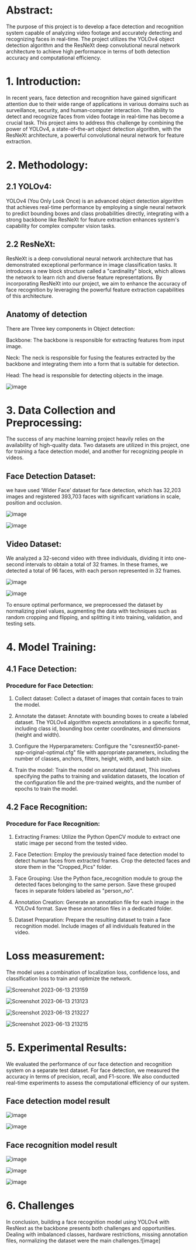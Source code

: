 # Abstract:
The purpose of this project is to develop a face detection and recognition system capable of analyzing video footage and accurately detecting and recognizing faces in real-time. The project utilizes the YOLOv4 object detection algorithm and the ResNeXt deep convolutional neural network architecture to achieve high performance in terms of both detection accuracy and computational efficiency.

# 1. Introduction:
In recent years, face detection and recognition have gained significant attention due to their wide range of applications in various domains such as surveillance, security, and human-computer interaction. The ability to detect and recognize faces from video footage in real-time has become a crucial task. This project aims to address this challenge by combining the power of YOLOv4, a state-of-the-art object detection algorithm, with the ResNeXt architecture, a powerful convolutional neural network for feature extraction.

# 2. Methodology:
## 2.1 YOLOv4:
YOLOv4 (You Only Look Once) is an advanced object detection algorithm that achieves real-time performance by employing a single neural network to predict bounding boxes and class probabilities directly, integrating with a strong backbone like ResNeXt for feature extraction enhances system's capability for complex computer vision tasks.

## 2.2 ResNeXt:
ResNeXt is a deep convolutional neural network architecture that has demonstrated exceptional performance in image classification tasks. It introduces a new block structure called a "cardinality" block, which allows the network to learn rich and diverse feature representations. By incorporating ResNeXt into our project, we aim to enhance the accuracy of face recognition by leveraging the powerful feature extraction capabilities of this architecture.

## Anatomy of detection
There are Three key components in Object detection:

Backbone: The backbone is responsible for extracting features from input image.

Neck: The neck is responsible for fusing the features extracted by the backbone and integrating them into a form that is suitable for detection.

Head: The head is responsible for detecting objects in the image. 

![image](https://github.com/aritra1617/Face_recongnition_model/assets/99130267/9a2daf2f-654d-434f-903c-88f0555bc4b3)


# 3. Data Collection and Preprocessing:

The success of any machine learning project heavily relies on the availability of high-quality data. Two datasets are utilized in this project, one for training a face detection model, and another for recognizing people in videos.

## Face Detection Dataset:
we have used ‘Wider Face’ dataset for face detection, which has 32,203 images and registered 393,703 faces with significant variations in scale, position and occlusion. 

![image](https://github.com/aritra1617/Face_recongnition_model/assets/99130267/d2540bfb-811a-4b2b-b389-54f5c9ad7783)


![image](https://github.com/aritra1617/Face_recongnition_model/assets/99130267/85a2d3e0-64f4-47ec-92be-0eeed254df93)


## Video Dataset:
We analyzed a 32-second video with three individuals, dividing it into one-second intervals to obtain a total of 32 frames. In these frames, we detected a total of 96 faces, with each person represented in 32 frames.

![image](https://github.com/aritra1617/Face_recongnition_model/assets/99130267/8323f12d-dbf2-43c2-804a-c3376f36ff49)


![image](https://github.com/aritra1617/Face_recongnition_model/assets/99130267/031054da-7229-43c7-89dc-2d13472ebaf5)

To ensure optimal performance, we preprocessed the dataset by normalizing pixel values, augmenting the data with techniques such as random cropping and flipping, and splitting it into training, validation, and testing sets.

# 4. Model Training:
## 4.1 Face Detection:
### Procedure for Face Detection:

1. Collect dataset: Collect a dataset of images that contain faces to train the model.

2. Annotate the dataset: Annotate with bounding boxes to create a labeled dataset. The YOLOv4 algorithm expects annotations in a specific format, including class id, bounding box center coordinates, and dimensions (height and width).

3. Configure the Hyperparameters: Configure the "csresnext50-panet-spp-original-optimal.cfg" file with appropriate parameters, including the number of classes, anchors, filters, height, width, and batch size.

4. Train the model: Train the model on annotated dataset, This involves specifying the paths to training and validation datasets, the location of the configuration file and the pre-trained weights, and the number of epochs to train the model.


## 4.2 Face Recognition:

### Procedure for Face Recognition:

1. Extracting Frames: Utilize the Python OpenCV module to extract one static image per second from the tested video.

2. Face Detection: Employ the previously trained face detection model to detect human faces from extracted frames. Crop the detected faces and store them in the "Cropped_Pics" folder.

3. Face Grouping: Use the Python face_recognition module to group the detected faces belonging to the same person. Save these grouped faces in separate folders labeled as "person_no".

4. Annotation Creation: Generate an annotation file for each image in the YOLOv4 format. Save these annotation files in a dedicated folder.

5. Dataset Preparation: Prepare the resulting dataset to train a face recognition model. Include images of all individuals featured in the video.


# Loss measurement:

The model uses a combination of localization loss, confidence loss, and classification loss to train and optimize the network.
                
![Screenshot 2023-06-13 213159](https://github.com/aritra1617/Face_recongnition_model/assets/99130267/13a8823e-4c21-4762-8f4f-2ef890d80cd6)
               
![Screenshot 2023-06-13 213123](https://github.com/aritra1617/Face_recongnition_model/assets/99130267/93b3c2b5-97d7-4ae1-bb7d-9d1bf6310af7) 

![Screenshot 2023-06-13 213227](https://github.com/aritra1617/Face_recongnition_model/assets/99130267/33829b36-1b45-44f1-9745-c376a0244f1f)

![Screenshot 2023-06-13 213215](https://github.com/aritra1617/Face_recongnition_model/assets/99130267/26b3e19e-6bf1-4cf9-8cbc-80ff1d4f0dcf)


# 5. Experimental Results:
We evaluated the performance of our face detection and recognition system on a separate test dataset. For face detection, we measured the accuracy in terms of precision, recall, and F1-score. We also conducted real-time experiments to assess the computational efficiency of our system.

## Face detection model result

![image](https://github.com/aritra1617/Face_recongnition_model/assets/99130267/85369872-07f7-4bf4-b902-4aca03200dec)


![image](https://github.com/aritra1617/Face_recongnition_model/assets/99130267/fff170c2-493e-442a-a0b1-36bf5f182b16)


## Face recognition model result
                
![image](https://github.com/aritra1617/Face_recongnition_model/assets/99130267/18b6d734-215f-44f8-8480-232710e73822)
                
                
![image](https://github.com/aritra1617/Face_recongnition_model/assets/99130267/b9bba483-055a-4d2e-bfcc-1254b89ffec1)


![image](https://github.com/aritra1617/Face_recongnition_model/assets/99130267/0450164e-998f-4c90-8f43-f583c399d07d)


# 6. Challenges

In conclusion, building a face recognition model using YOLOv4 with ResNext as the backbone presents both challenges and opportunities. Dealing with imbalanced classes, hardware restrictions, missing annotation files, normalizing the dataset were the main challenges.![image]
